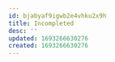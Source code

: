 ```yaml
---
id: bjabyaf9igwb2e4vhku2x9h
title: Incompleted
desc: ''
updated: 1693266630276
created: 1693266630276
---
```

